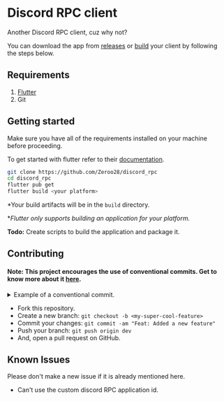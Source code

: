 # Discord RPC client

Another Discord RPC client, cuz why not?

You can download the app from [releases](https://github.com/Zeroo28/discord_rpc/releases/) or [build](#getting-started) your client by following the steps below.

## Requirements

1. [Flutter](https://docs.flutter.dev/get-started/install)
2. Git

## Getting started

Make sure you have all of the requirements installed on your machine before proceeding.

To get started with flutter refer to their [documentation](https://docs.flutter.dev/).

```sh
git clone https://github.com/Zeroo28/discord_rpc
cd discord_rpc
flutter pub get
flutter build <your platform>
```

\*Your build artifacts will be in the `build` directory.

\*_Flutter only supports building an application for your platform._

**Todo:** Create scripts to build the application and package it.

## Contributing

#### Note: This project encourages the use of conventional commits. Get to know more about it [here](https://www.conventionalcommits.org/en/v1.0.0/).

<details>
<summary>Example of a conventional commit.</summary>

    <type>[optional scope]: <description>

    [optional body]

    [optional footer(s)]

</details>


-   Fork this repository.
-   Create a new branch: `git checkout -b <my-super-cool-feature>`
-   Commit your changes: `git commit -am "Feat: Added a new feature"`
-   Push your branch: `git push origin dev`
-   And, open a pull request on GitHub.

## Known Issues

Please don't make a new issue if it is already mentioned here.

-   Can't use the custom discord RPC application id.
